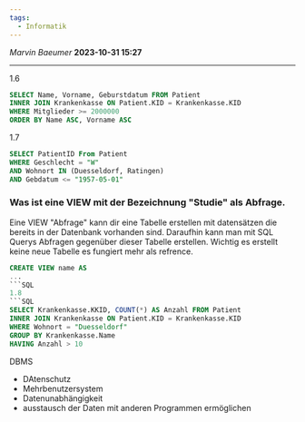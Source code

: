 ```yaml
---
tags:
  - Informatik
---
```

*Marvin Baeumer* **2023-10-31 15:27**

---
1.6
```SQL
SELECT Name, Vorname, Geburstdatum FROM Patient
INNER JOIN Krankenkasse ON Patient.KID = Krankenkasse.KID
WHERE Mitglieder >= 2000000
ORDER BY Name ASC, Vorname ASC
```
1.7
```SQL
SELECT PatientID From Patient
WHERE Geschlecht = "W" 
AND Wohnort IN (Duesseldorf, Ratingen)
AND Gebdatum <= "1957-05-01"
```
### Was ist eine VIEW mit der Bezeichnung "Studie" als Abfrage.

Eine VIEW "Abfrage" kann dir eine Tabelle erstellen mit datensätzen die bereits in der Datenbank vorhanden sind. Daraufhin kann man mit SQL Querys Abfragen gegenüber dieser Tabelle erstellen. Wichtig es erstellt keine neue Tabelle es fungiert mehr als refrence.
```SQL
CREATE VIEW name AS
...
```SQL
1.8
```SQL
SELECT Krankenkasse.KKID, COUNT(*) AS Anzahl FROM Patient
INNER JOIN Krankenkasse ON Patient.KID = Krankenkasse.KID
WHERE Wohnort = "Duesseldorf"
GROUP BY Krankenkasse.Name
HAVING Anzahl > 10
```

DBMS
- DAtenschutz
- Mehrbenutzersystem
- Datenunabhängigkeit
- ausstausch der Daten mit anderen Programmen ermöglichen